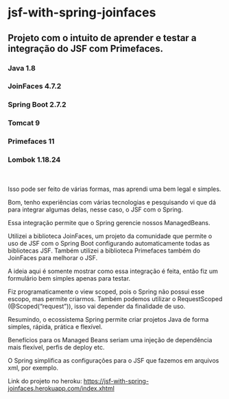 # jsf-with-spring-joinfaces

## Projeto com o intuito de aprender e testar a integração do JSF com Primefaces.


### Java 1.8
### JoinFaces 4.7.2
### Spring Boot 2.7.2
### Tomcat 9
### Primefaces 11
### Lombok 1.18.24
<BR/><BR/>
Isso pode ser feito de várias formas, mas aprendi uma bem legal e simples.

Bom, tenho experiências com várias tecnologias e pesquisando vi que dá para integrar algumas delas, nesse caso, o JSF com o Spring.

Essa integração permite que o Spring gerencie nossos ManagedBeans.

Utilizei a biblioteca JoinFaces, um projeto da comunidade que permite o uso de JSF com o Spring Boot configurando automaticamente todas as bibliotecas JSF. 
Também utilizei a biblioteca Primefaces também do JoinFaces para melhorar o JSF.

A ideia aqui é somente mostrar como essa integração é feita, então fiz um formulário bem simples apenas para testar.

Fiz programaticamente o view scoped, pois o Spring não possui esse escopo, mas permite criarmos. Também podemos utilizar o RequestScoped (@Scoped(“request”)), isso vai depender da finalidade de uso.

Resumindo, o ecossistema Spring permite criar projetos Java de forma simples, rápida, prática e flexível.

Benefícios para os Managed Beans seriam uma injeção de dependência mais flexível, perfis de deploy etc.

O Spring simplifica as configurações para o JSF que fazemos em arquivos xml, por exemplo.

Link do projeto no heroku: https://jsf-with-spring-joinfaces.herokuapp.com/index.xhtml


